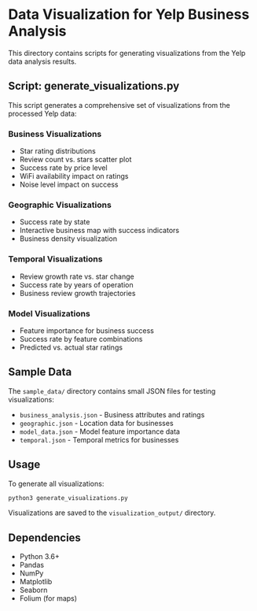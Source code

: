 # Data Visualization for Yelp Business Analysis

This directory contains scripts for generating visualizations from the Yelp data analysis results.

## Script: generate_visualizations.py

This script generates a comprehensive set of visualizations from the processed Yelp data:

### Business Visualizations
- Star rating distributions
- Review count vs. stars scatter plot
- Success rate by price level
- WiFi availability impact on ratings
- Noise level impact on success

### Geographic Visualizations
- Success rate by state
- Interactive business map with success indicators
- Business density visualization

### Temporal Visualizations
- Review growth rate vs. star change
- Success rate by years of operation
- Business review growth trajectories

### Model Visualizations
- Feature importance for business success
- Success rate by feature combinations
- Predicted vs. actual star ratings

## Sample Data

The `sample_data/` directory contains small JSON files for testing visualizations:
- `business_analysis.json` - Business attributes and ratings
- `geographic.json` - Location data for businesses
- `model_data.json` - Model feature importance data
- `temporal.json` - Temporal metrics for businesses

## Usage

To generate all visualizations:

```bash
python3 generate_visualizations.py
```

Visualizations are saved to the `visualization_output/` directory.

## Dependencies

- Python 3.6+
- Pandas
- NumPy
- Matplotlib
- Seaborn
- Folium (for maps)